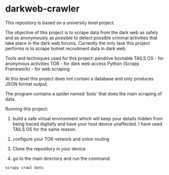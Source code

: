 # darkweb-crawler

This repository is based on a university level project. 

The objective of this project is to scrape data from the dark web as safely and as anonymously as possible to detect possible criminal activities that take place in the dark web forums. Currently the only task this project performs is to scrape botnet recruitment data in dark web.

Tools and techniques used for this project:
pendrive bootable TAILS OS - for anonymous activities
TOR - for dark web access
Python (Scrapy Framework) - for web scraping

At this level this project does not contain a database and only produces JSON format output.

The program contains a spider named 'bots' that does the main scraping of data.

Running this project:
1. build a safe virtual environment which will keep your details hidden from being traced digitally and have your host device unaffected. I have used TAILS OS for the same reason.

2. configure your TOR network and onion routing

3. Clone the repository in your device

4. go to the main directory and run the command:

```
scrapy crawl bots
```


